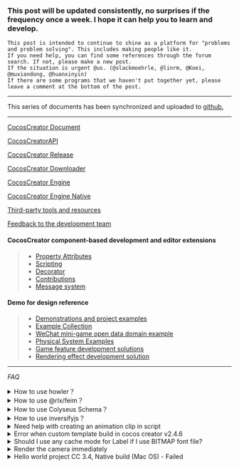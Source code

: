 ### This post will be updated consistently, no surprises if the frequency once a week. I hope it can help you to learn and develop.
	This post is intended to continue to shine as a platform for "problems and problem solving". This includes making people like it.
	If you need help, you can find some references through the forum search. If not, please make a new post.
	If the situation is urgent @us. (@slackmoehrle, @linrm, @Koei, @muxiandong, @huanxinyin)
	If there are some programs that we haven't put together yet, please leave a comment at the bottom of the post.
---

This series of documents has been synchronized and uploaded to [github.](https://github.com/zhefengzhang/CocosCreator-FAQ/tree/master/discuss)

---
[CocosCreator Document](https://docs.cocos.com/creator/manual/en/)

[CocosCreatorAPI](https://docs.cocos.com/creator/api/en/#/)

[CocosCreator Release](https://www.cocos.com/creator)

[CocosCreator Downloader](https://www.cocos.com/download)

[CocosCreator Engine](https://github.com/cocos-creator/engine)

[CocosCreator Engine Native](https://github.com/cocos-creator/engine-native)

[Third-party tools and resources](https://docs.cocos.com/creator/manual/en/getting-started/support.html)

[Feedback to the development team](https://github.com/cocos-creator/engine/issues)

#### **CocosCreator component-based development and editor extensions**
> * [Property Attributes](https://docs.cocos.com/creator/manual/en/scripting/reference/attributes.html)
> * [Scripting](https://docs.cocos.com/creator/manual/en/scripting/)
> * [Decorator](https://docs.cocos.com/creator/manual/en/scripting/decorator.html)
> * [Contributions](https://docs.cocos.com/creator/manual/zh/editor/extension/contributions.html)
> * [Message system](https://docs.cocos.com/creator/manual/en/editor/extension/messages.html)
#### **Demo for design reference**
> * [Demonstrations and project examples](https://docs.cocos.com/creator/manual/en/getting-started/support.html#demo-and-example-projects)
> * [Example Collection](https://github.com/cocos-creator/example-3d)
> * [WeChat mini-game open data domain example](https://github.com/cocos-creator/OpenDataContext_TestCase)
> * [Physical System Examples](https://github.com/cocos-creator/physics-samples)
> * [Game feature development solutions](https://github.com/cocos-creator/CococsCreator-public-technology-solutions/tree/3.4.0-release/demo)
> * [Rendering effect development solution](https://github.com/cocos-creator/CococsCreator-public-technology-solutions/tree/3.4.0-release/shader)

---

*FAQ*

<details>
 <summary>How to use howler？</summary>
 > You need to import howler like this:

 [55555_demo.zip](https://discuss.cocos2d-x.org/uploads/short-url/5wNjrk3yM9ZlGI2xn0eia9jxdRE.zip)
 
 ![image|641x500](https://discuss.cocos2d-x.org/uploads/default/optimized/3X/c/c/ccad05caa0760658ef3849bc9c27e3e820db31da_2_1282x1000.png)

 [View original article](https://discuss.cocos2d-x.org/t/cant-get-node-js-package-working-with-cocos-creator/55555)
</details>

<details>
 <summary>How to use @rlx/feim？</summary>
 > You can use rlxfeim like this:
 
 [55555_demo2.zip](https://discuss.cocos2d-x.org/uploads/short-url/cHRGLqEZTCfNG4VLOdHvHgrou8y.zip)
 
 ![image|641x500](https://discuss.cocos2d-x.org/uploads/default/optimized/3X/e/b/eb1856655c1e5b49164fb70f0d2ae252655cfb74_2_1380x484.png)

 [View original article](https://discuss.cocos2d-x.org/t/cant-get-node-js-package-working-with-cocos-creator/55555/7)
</details>

<details>
 <summary>How to use Colyseus Schema？</summary>
 > you can use Schema like this:
 
 ![image|641x500](https://discuss.cocos2d-x.org/uploads/default/optimized/3X/8/1/81a8b1b875e46368e50337a7cdc34143ffae0061_2_1324x1000.png)
 
 in this way,you need to add “allowSyntheticDefaultImports”: true to tsconfig.json.
 
 ![image|641x500](https://discuss.cocos2d-x.org/uploads/default/original/3X/c/a/ca999a86f9bf96ede865a0f07472f41addcc2fda.png)

 [View original article](https://discuss.cocos2d-x.org/t/colyseus-schema-in-cocos/55351)
</details>

<details>
 <summary>How to use inversifyjs？</summary>
 > Sorry, we don’t support inversify because we don’t support emitDecoratorMetadata.

 [View original article](https://discuss.cocos2d-x.org/t/need-help-on-using-inversifyjs-constructor-injection-syntaxerror/55391)
</details>

<details>
 <summary>Need help with creating an animation clip in script</summary>
 > If you want to create a clip with 2 frames of the property x you need to customize engine. Here is my customize code :

 ![image|641x500](https://discuss.cocos2d-x.org/uploads/default/original/3X/3/b/3b1688c9c6b556a915e7f2fa7fbda8462a26b1b9.png）
 and use code:

 ![image|641x500](https://discuss.cocos2d-x.org/uploads/default/original/3X/5/f/5f6c117c56b2768bc2b2c655e7eadf114768f482.png）

 [View original article](https://discuss.cocos2d-x.org/t/need-help-with-creating-an-animation-clip-in-script/55601/)
</details>

<details>
 <summary>Error when custom template build in cocos creator v2.4.6</summary>
 > The build-templates folder will copy all index.html to build, you can custom build folder for fb-instant-games in engine build-templates :

 ![image|641x500](https://discuss.cocos2d-x.org/uploads/default/original/3X/d/7/d7c596c3175a97f76c1f03e5f00b685e93ddd126.png）

  [View original article](https://discuss.cocos2d-x.org/t/error-when-custom-template-build-in-cocos-creator-v2-4-6/55620/)
</details>

<details>
 <summary>Should I use any cache mode for Label if I use BITMAP font file?</summary>
 > If you use BMFont , you should select none.BMFont does not require this optimization.

 [View original article](https://discuss.cocos2d-x.org/t/should-i-use-any-cache-mode-for-label-if-i-use-bitmap-font-file/55315)
</details>

<details>
 <summary>Render the camera immediately</summary>
 > You can refer to :https://github.com/cocos-creator/CococsCreator-public-technology-solutions/blob/3.4.0-release/demo/Creator3.4.0_PartialScreenshot/assets/script/Screenshot2D.ts

 ![image|641x500](https://discuss.cocos2d-x.org/uploads/default/original/3X/2/7/2747f2f9d87f2c81f0b208663496d9bf4a5352d7.png)

 [View original article](https://discuss.cocos2d-x.org/t/render-the-camera-immediately/55322)
</details>

<details>
 <summary>Hello world project CC 3.4, Native build (Mac OS) - Failed</summary>
 > It may cause by XCode 11.3, you need to update XCode to at least 11.5.

 ![image|641x500](https://discuss.cocos2d-x.org/uploads/default/original/3X/b/f/bfd95e87f8104ee2e21bd2fcc856435fc3808433.png)

 refer to :https://github.com/cocos-creator/engine-native

 [View original article](https://discuss.cocos2d-x.org/t/hello-world-project-cc-3-4-native-build-mac-os-failed/55360/)
</details>